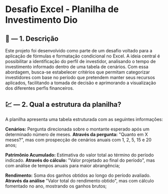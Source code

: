 # Desafio Excel - Planilha de Investimento Dio

## 📖 — 1. Descrição

Este projeto foi desenvolvido como parte de um desafio voltado para a aplicação de fórmulas e formatação condicional no Excel. A ideia central é possibilitar a identificação do perfil de investidor, analisando o tempo de investimento informado dentro de uma tabela de cenários. Com essa abordagem, busca-se estabelecer critérios que permitam categorizar investidores com base no período que pretendem manter seus recursos aplicados, facilitando a tomada de decisão e aprimorando a visualização dos diferentes perfis financeiros.

## 💹 — 2. Qual a estrutura da planilha?

A planilha apresenta uma tabela estruturada com as seguintes informações:

**Cenários:** Pergunta direcionada sobre o montante esperado após um determinado número de meses.                                                                                                                                                                                                                                                                                **Através da pergunta:** "Quanto em X meses?", mas com prospecção de cenários anuais com 1, 2, 5, 15 e 20 anos;

**Patrimônio Acumulado:** Estimativa do valor total ao término do período indicado.
**Através do cálculo:** "Valor projetado ao final do período", mas com análise de tempos anuais para maior abrangência;

**Rendimento:** Soma dos ganhos obtidos ao longo do período avaliado.
**Através da análise** "Valor total do rendimento obtido", mas com cálculo fomentado no ano, mostrando os ganhos brutos;


